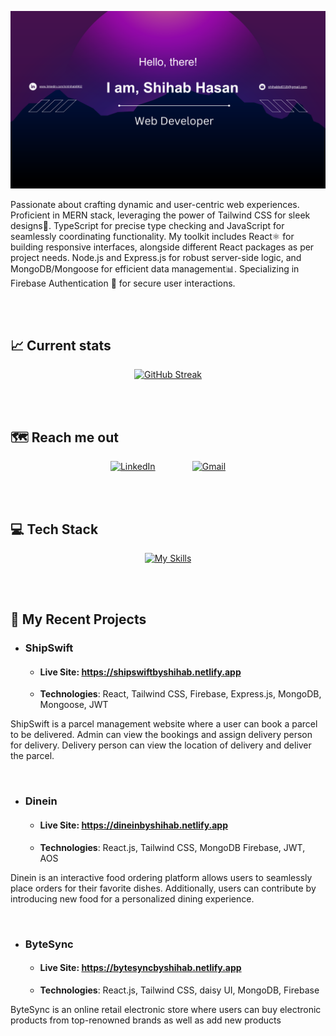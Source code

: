 ![Tux, the Linux mascot](https://raw.githubusercontent.com/Shihab8902/Shihab8902/main/images/github%20banner.png)



<div >

Passionate about crafting dynamic and user-centric web experiences. Proficient in MERN stack, leveraging the power of Tailwind CSS for sleek designs🎨. TypeScript for precise type checking and JavaScript for seamlessly coordinating functionality. My toolkit includes React⚛️ for building responsive interfaces, alongside different React packages as per project needs. Node.js and Express.js for robust server-side logic, and MongoDB/Mongoose for efficient data management📊. Specializing in Firebase Authentication 🔐 for secure user interactions.

</div>

<br> <br>

## 📈 Current stats

<div align="center">

[![GitHub Streak](https://github-readme-streak-stats.herokuapp.com?user=Shihab8902&theme=github-dark)](https://git.io/streak-stats)

</div>


<br> <br>

## 🗺️ Reach me out

<div align="center">

[![LinkedIn](https://i.ibb.co/QjGgPTL/rsz-linkedinlogo.png)](https://www.linkedin.com/in/shihab8902)  &nbsp; &nbsp; &nbsp; &nbsp; &nbsp; &nbsp; &nbsp;  [![Gmail](https://i.ibb.co/3sZ45sH/resized1.png)](mailto:shihabbd018@gmail.com)



</div>



<br> <br>

## 💻 Tech Stack

<div align="center">

 [![My Skills](https://skillicons.dev/icons?i=react,html,css,tailwind,sass,javascript,typescript,firebase,nodejs,expressjs,mongodb,postman,git,github,vscode&perline=6)](https://skillicons.dev)

</div>


<br> <br>

## 📝 My Recent Projects

- ### ShipSwift 
   - #### Live Site: https://shipswiftbyshihab.netlify.app

  -  <b>Technologies</b>: React, Tailwind CSS, Firebase, Express.js, MongoDB, Mongoose, JWT

ShipSwift is a parcel management website where a user can book a parcel to be delivered. Admin can view the bookings and assign delivery person for delivery. Delivery person can view the location of delivery and deliver the parcel.

<br>

- ### Dinein 
    - #### Live Site: https://dineinbyshihab.netlify.app

    -  <b>Technologies</b>: React.js, Tailwind CSS, MongoDB Firebase, JWT, AOS
    
Dinein is an interactive food ordering platform allows users to seamlessly place orders for their favorite dishes. 
Additionally, users can contribute by introducing new food for a personalized dining experience.


<br>

- ### ByteSync 
    - #### Live Site: https://bytesyncbyshihab.netlify.app
    - <b>Technologies</b>: React.js, Tailwind CSS, daisy UI, MongoDB, Firebase

ByteSync is an online retail electronic store where users can buy electronic products from top-renowned brands as well 
as add new products







